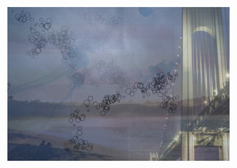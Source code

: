 ![Diagonal overblended images with small outline circles drawn on them.](./assets/preview.jpg "Preview of the sketch")
